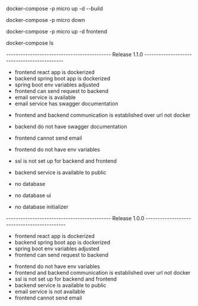 <!-- --------------- Running Applications --------------- -->

docker-compose -p micro up -d --build

docker-compose -p micro down

docker-compose -p micro up -d frontend

docker-compose ls

-------------------------------------------- Release 1.1.0 --------------------------------------------
+ frontend react app is dockerized
+ backend spring boot app is dockerized
+ spring boot env variables adjusted
+ frontend can send request to backend
+ email service is available
+ email service has swagger documentation

- frontend and backend communication is established over url not docker
- backend do not have swagger documentation
- frontend cannot send email
- frontend do not have env variables
- ssl is not set up for backend and frontend
- backend service is available to public

- no database
- no database ui
- no database initializer

-------------------------------------------- Release 1.0.0 --------------------------------------------
+ frontend react app is dockerized
+ backend spring boot app is dockerized
+ spring boot env variables adjusted
+ frontend can send request to backend

- frontend do not have env variables
- frontend and backend communication is established over url not docker
- ssl is not set up for backend and frontend
- backend service is available to public
- email service is not available
- frontend cannot send email
